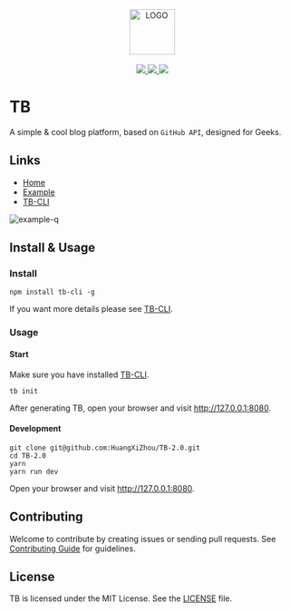 <div align="center">
  <a href="#">
    <img width="80" src="http://ojiq40lzd.bkt.clouddn.com/logo-512.png" alt="LOGO">
  </a>
</div>
<br>
<div align="center">
  <a href="https://vuejs.org">
    <img src="http://forthebadge.com/images/badges/made-with-vue.svg">
  </a>
  <a href="https://t66y.com">
    <img src="http://forthebadge.com/images/badges/ages-18.svg">
  </a>
  <a href="http://ojiq40lzd.bkt.clouddn.com/love-qr.png">
    <img src="http://forthebadge.com/images/badges/built-with-love.svg">
  </a>
</div>

# TB

A simple & cool blog platform, based on `GitHub API`, designed for Geeks.

## Links

* [Home](https://github.com/TB-blog/TB)
* [Example](https://blog.trevor.top)
* [TB-CLI](https://github.com/TB-blog/TB-CLI)

![example-q](http://ojiq40lzd.bkt.clouddn.com/example-qr.png)


## Install & Usage

### Install

```shell
npm install tb-cli -g
```

If you want more details please see [TB-CLI](https://github.com/TB-blog/TB-CLI).

### Usage

#### Start

Make sure you have installed [TB-CLI](https://github.com/TB-blog/TB-CLI).

```shell
tb init
```
After generating TB, open your browser and visit http://127.0.0.1:8080.

#### Development

```shell
git clone git@github.com:HuangXiZhou/TB-2.0.git
cd TB-2.0
yarn
yarn run dev
```
Open your browser and visit http://127.0.0.1:8080.

## Contributing
Welcome to contribute by creating issues or sending pull requests. See [Contributing Guide](CONTRIBUTING.md) for guidelines.

## License
TB is licensed under the MIT License. See the [LICENSE](LICENSE) file.
